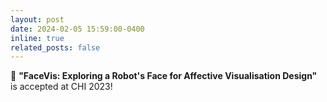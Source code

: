 ```yaml
---
layout: post
date: 2024-02-05 15:59:00-0400
inline: true
related_posts: false
---
```


🎉 **"FaceVis: Exploring a Robot's Face for Affective Visualisation Design"** is accepted at CHI 2023!
